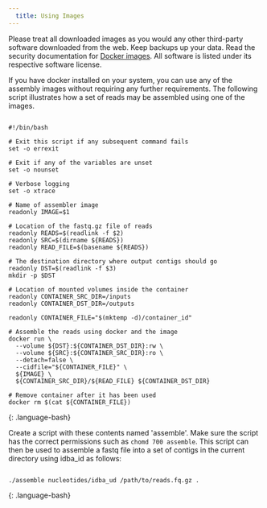 ```yaml
---
  title: Using Images
---
```


<div class="alert alert-info" role="alert"> Please treat all downloaded images
as you would any other third-party software downloaded from the web. Keep
backups up your data. Read the security documentation for <a
href="https://docs.docker.com/articles/security/running"> Docker images</a>.
All software is listed under its respective software license.</div>

If you have docker installed on your system, you can use any of the assembly
images without requiring any further requirements. The following script
illustrates how a set of reads may be assembled using one of the images.

~~~

#!/bin/bash

# Exit this script if any subsequent command fails
set -o errexit

# Exit if any of the variables are unset
set -o nounset

# Verbose logging
set -o xtrace

# Name of assembler image
readonly IMAGE=$1

# Location of the fastq.gz file of reads
readonly READS=$(readlink -f $2)
readonly SRC=$(dirname ${READS})
readonly READ_FILE=$(basename ${READS})

# The destination directory where output contigs should go
readonly DST=$(readlink -f $3)
mkdir -p $DST

# Location of mounted volumes inside the container
readonly CONTAINER_SRC_DIR=/inputs
readonly CONTAINER_DST_DIR=/outputs

readonly CONTAINER_FILE="$(mktemp -d)/container_id"

# Assemble the reads using docker and the image
docker run \
  --volume ${DST}:${CONTAINER_DST_DIR}:rw \
  --volume ${SRC}:${CONTAINER_SRC_DIR}:ro \
  --detach=false \
  --cidfile="${CONTAINER_FILE}" \
  ${IMAGE} \
  ${CONTAINER_SRC_DIR}/${READ_FILE} ${CONTAINER_DST_DIR}

# Remove container after it has been used
docker rm $(cat ${CONTAINER_FILE})
~~~
{: .language-bash}

Create a script with these contents named 'assemble'. Make sure the script has
the correct permissions such as `chomd 700 assemble`. This script can then be
used to assemble a fastq file into a set of contigs in the current directory
using idba_id as follows:

~~~

./assemble nucleotides/idba_ud /path/to/reads.fq.gz .
~~~
{: .language-bash}
